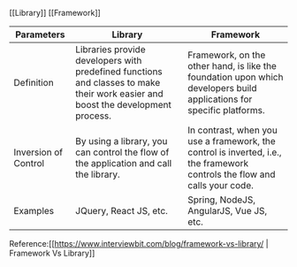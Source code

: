 
[[Library]]
[[Framework]]

| **Parameters** | **Library** | **Framework** |
| ----------- | --------|-----------|
|Definition |Libraries provide developers with predefined functions and classes to make their work easier and boost the development process.| Framework, on the other hand, is like the foundation upon which developers build applications for specific platforms.
| Inversion of Control | By using a library, you can control the flow of the application and call the library. | In contrast, when you use a framework, the control is inverted, i.e., the framework controls the flow and calls your code. |
| Examples | JQuery, React JS, etc. | Spring, NodeJS, AngularJS, Vue JS, etc. |

Reference:[[https://www.interviewbit.com/blog/framework-vs-library/ | Framework Vs Library]]
